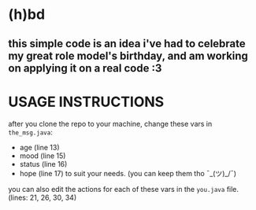 # (h)bd

## this simple code is an idea i've had to celebrate my great role model's birthday, and am working on applying it on a real code :3


# USAGE INSTRUCTIONS
after you clone the repo to your machine, change these vars in `the_msg.java`:
  * age (line 13)
  * mood (line 15)
  * status (line 16)
  * hope (line 17)
  to suit your needs. (you can keep them tho ¯\_(ツ)_/¯)

you can also edit the actions for each of these vars in the `you.java` file. (lines: 21, 26, 30, 34)
